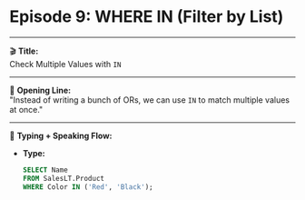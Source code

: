 # Episode 9: WHERE IN (Filter by List)

---

🎬 **Title:**  
Check Multiple Values with `IN`

---

🎤 **Opening Line:**  
"Instead of writing a bunch of ORs, we can use `IN` to match multiple values at once."

---

🧠 **Typing + Speaking Flow:**

- **Type:**  
  ```sql
  SELECT Name  
  FROM SalesLT.Product  
  WHERE Color IN ('Red', 'Black');
